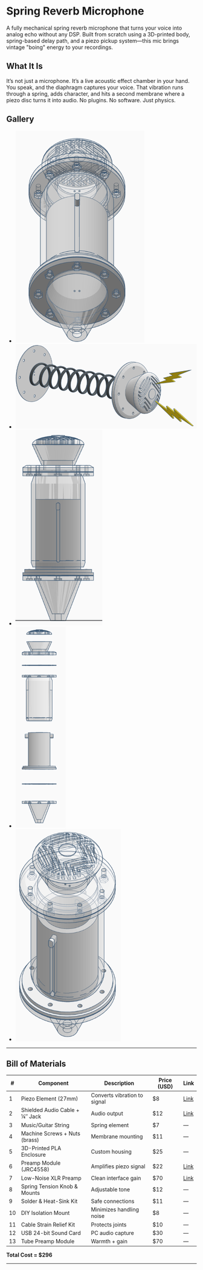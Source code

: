 # Spring Reverb Microphone

A fully mechanical spring reverb microphone that turns your voice into analog echo without any DSP. Built from scratch using a 3D-printed body, spring-based delay path, and a piezo pickup system—this mic brings vintage "boing" energy to your recordings.

## What It Is

It’s not just a microphone. It’s a live acoustic effect chamber in your hand. You speak, and the diaphragm captures your voice. That vibration runs through a spring, adds character, and hits a second membrane where a piezo disc turns it into audio. No plugins. No software. Just physics.



## Gallery

- ![alt text](photos/imag1.png) 
- ![alt text](photos/imag2.png) 
- ![alt text](photos/imag3.png) 
- ![alt text](photos/imag4.png) 
- ![alt text](photos/imag5.png) 
---

## Bill of Materials

| # | Component | Description | Price (USD) | Link |
|--|-----------|-------------|--------------|------|
| 1 | Piezo Element (27mm) | Converts vibration to signal | $8 | [Link](https://www.amazon.com/Piezoelectric-Disk-Vibration-Sensor/dp/B07PGBXHQP) |
| 2 | Shielded Audio Cable + ¼″ Jack | Audio output | $12 | [Link](https://www.amazon.com/Audio-Cable-Shielded-Microphone/dp/B07ZVZ97C7) |
| 3 | Music/Guitar String | Spring element | $7 | — |
| 4 | Machine Screws + Nuts (brass) | Membrane mounting | $11 | — |
| 5 | 3D-Printed PLA Enclosure | Custom housing | $25 | — |
| 6 | Preamp Module (JRC4558) | Amplifies piezo signal | $22 | [Link](https://www.ebay.com/itm/388750174393) |
| 7 | Low-Noise XLR Preamp | Clean interface gain | $70 | [Link](https://www.amazon.com/MAONO-USB-Audio-Interface-Home-Studio/dp/B0D9P3Y22C) |
| 8 | Spring Tension Knob & Mounts | Adjustable tone | $12 | — |
| 9 | Solder & Heat-Sink Kit | Safe connections | $11 | — |
|10 | DIY Isolation Mount | Minimizes handling noise | $8 | — |
|11 | Cable Strain Relief Kit | Protects joints | $10 | — |
|12 | USB 24-bit Sound Card | PC audio capture | $30 | — |
|13 | Tube Preamp Module | Warmth + gain | $70 | — |

**Total Cost = $296**

---


